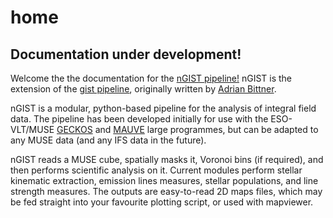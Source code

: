 # home

## Documentation under development!

Welcome the the documentation for the [nGIST pipeline!](https://github.com/geckos-survey/ngist)
nGIST is the extension of the [gist pipeline](https://abittner.gitlab.io/thegistpipeline/), originally written by [Adrian Bittner](https://ui.adsabs.harvard.edu/abs/2019A%26A...628A.117B/abstract).

nGIST is a modular, python-based pipeline for the analysis of integral field data. The pipeline has been developed initially for use with the ESO-VLT/MUSE [GECKOS](https://geckos-survey.org/) and [MAUVE](https://mauve.icrar.org/) large programmes, but can be adapted to any MUSE data (and any IFS data in the future).

nGIST reads a MUSE cube, spatially masks it, Voronoi bins (if required), and then performs scientific analysis on it. Current modules perform stellar kinematic extraction, emission lines measures, stellar populations, and line strength measures. The outputs are easy-to-read 2D maps files, which may be fed straight into your favourite plotting script, or used with mapviewer. 
